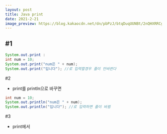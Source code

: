 ```yaml
---
layout: post
title: Java print
date: 2021-2-21
image_preview: https://blog.kakaocdn.net/dn/pbPzJ/btqDuqUUNBt/2nQHXRRCgz7qDUpt7K8fv1/img.png
---
```

#1
- 
```java
System.out.print : 
int num = 10;
System.out.print("num은 " + num);
System.out.print("입니다"); //로 입력할경우 줄이 안바뀐다
```
 #2
 - print를 println으로 바꾸면
 ```java
 int num = 10;
System.out.println("num은 " + num);
System.out.println("입니다"); //로 입력하면 줄이 바뀜
```
#3 
- print에서 


